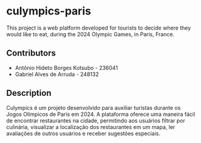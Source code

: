 # culympics-paris

This project is a web platform developed for tourists to decide where they would like to eat, during the 2024 Olympic Games, in Paris, France.

## Contributors

- Antônio Hideto Borges Kotsubo - 236041
- Gabriel Alves de Arruda - 248132


## Description

Culympics é um projeto desenvolvido para auxiliar turistas durante os Jogos Olímpicos de Paris em 2024. A plataforma oferece uma maneira fácil de encontrar restaurantes na cidade, permitindo aos usuários filtrar por culinária, visualizar a localização dos restaurantes em um mapa, ler avaliações de outros usuários e receber sugestões especiais.